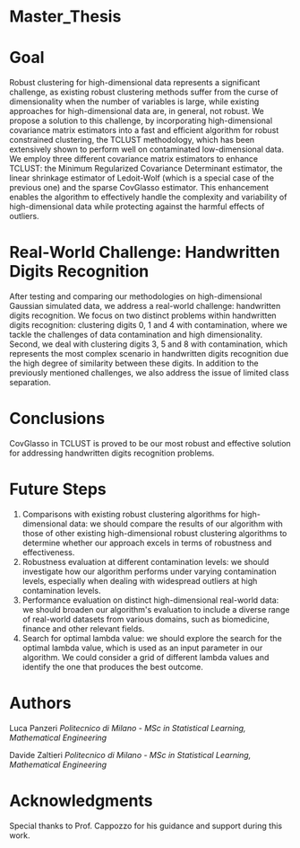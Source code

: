 # Master_Thesis

# Goal

Robust clustering for high-dimensional data represents a significant challenge, as existing robust clustering methods suffer from the curse of dimensionality when the number of variables is large, while existing approaches for high-dimensional data are, in general, not robust. We propose a solution to this challenge, by incorporating high-dimensional covariance matrix estimators into a fast and efficient algorithm for robust constrained clustering, the TCLUST methodology, which has been extensively shown to perform well on contaminated low-dimensional data. We employ three different covariance matrix estimators to enhance TCLUST: the Minimum Regularized Covariance Determinant estimator, the linear shrinkage estimator of Ledoit-Wolf (which is a special case of the previous one) and the sparse CovGlasso estimator. This enhancement enables the algorithm to effectively handle the complexity and variability of high-dimensional data while protecting against the harmful effects of outliers.

# Real-World Challenge: Handwritten Digits Recognition  

After testing and comparing our methodologies on high-dimensional Gaussian simulated data, we address a real-world challenge: handwritten digits recognition. We focus on two distinct problems within handwritten digits recognition: clustering digits 0, 1 and 4 with contamination, where we tackle the challenges of data contamination and high dimensionality. Second, we deal with clustering digits 3, 5 and 8 with contamination, which represents the most complex scenario in handwritten digits recognition due the high degree of similarity between these digits. In addition to the previously mentioned challenges, we also address the issue of limited class separation.

# Conclusions

CovGlasso in TCLUST is proved to be our most robust and effective solution for addressing handwritten digits recognition problems.

# Future Steps

1. Comparisons with existing robust clustering algorithms for high-dimensional data: we should compare the results of our algorithm with those of other existing high-dimensional robust clustering algorithms to determine whether our approach excels in terms of robustness and effectiveness.
2. Robustness evaluation at different contamination levels: we should investigate how our algorithm performs under varying contamination levels, especially when dealing with widespread outliers at high contamination levels.
3. Performance evaluation on distinct high-dimensional real-world data: we should broaden our algorithm's evaluation to include a diverse range of real-world datasets from various domains, such as biomedicine, finance and other relevant fields.
4. Search for optimal lambda value: we should explore the search for the optimal lambda value, which is used as an input parameter in our algorithm. We could consider a grid of different lambda values and identify the one that produces the best outcome.

# Authors

Luca Panzeri    *Politecnico di Milano - MSc in Statistical Learning, Mathematical Engineering*

Davide Zaltieri    *Politecnico di Milano - MSc in Statistical Learning, Mathematical Engineering*

# Acknowledgments

Special thanks to Prof. Cappozzo for his guidance and support during this work.
